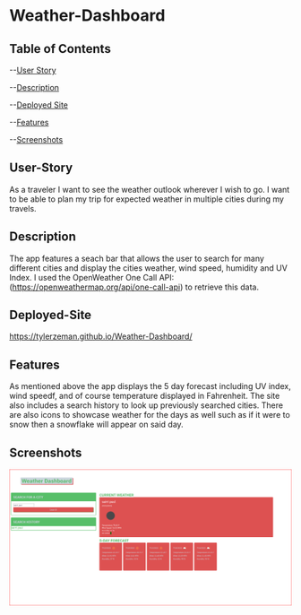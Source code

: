 # Weather-Dashboard

## Table of Contents

--[User Story](#User-Story)

--[Description](#Description)

--[Deployed Site](#Deployed-Site)

--[Features](#Features)

--[Screenshots](#Screenshots)

## User-Story

As a traveler I want to see the weather outlook wherever I wish to go. I want to be able to plan my trip for expected weather in multiple cities during my travels.

## Description

The app features a seach bar that allows the user to search for many different cities and display the cities weather, wind speed, humidity and UV Index. I used the
OpenWeather One Call API: (https://openweathermap.org/api/one-call-api) to retrieve this data.

## Deployed-Site

https://tylerzeman.github.io/Weather-Dashboard/

## Features

As mentioned above the app displays the 5 day forecast including UV index, wind speedf, and of course temperature displayed in Fahrenheit. The site also includes a
search history to look up previously searched cities. There are also icons to showcase weather for the days as well such as if it were to snow then a snowflake will 
appear on said day.

## Screenshots

![Weather Dashboard Screenshot](/Assets/images/weatherdashboard.png?raw=true )
